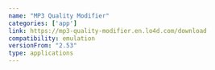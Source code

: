 ```yaml
---
name: "MP3 Quality Modifier"
categories: ['app']
link: https://mp3-quality-modifier.en.lo4d.com/download
compatibility: emulation
versionFrom: "2.53"
type: applications
---
```


